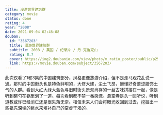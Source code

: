 ```yaml
---
title: 漫游世界建筑群
category: movie
status: done
rating: 4
year: "2008"
date: 2021-09-04 02:46:08
douban:
  id: "3567203"
  title: 漫游世界建筑群
  subtitle: 2008 / 英国 / 纪录片 / 丹·克鲁克山
  rating: 8.7
  cover: https://img2.doubanio.com/view/photo/m_ratio_poster/public/p2547296032.jpg
  link: https://movie.douban.com/subject/3567203/
---
```


此次仅看了1和3集的中国建筑部分，风格更像旅游介绍，但不是走马观花乱说一通。那时的中国街头也是特色鲜明的，大修大建，尘土飞昂，懵懂好奇羞涩服饰土气的人群。看到大红大绿大蓝色与旧时街头景观尚存的一丝古味拼接在一起，像是听到碗勺在锅里划了一道。每次看到都不禁一番感慨。悬空寺是头一回听说，听到道教或许已经消亡还是很失落无奈。相信未来人们会将眼光收回到过去，挖掘出一些祖先深埋的泉水来填补自己的空虚干渴的。
